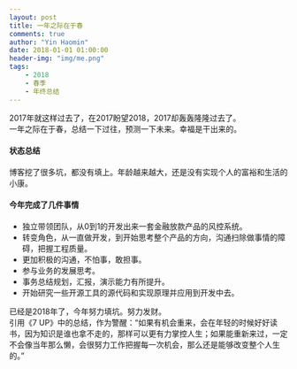 ```yaml
---
layout: post
title: 一年之际在于春
comments: true
author: "Yin Haomin"
date: 2018-01-01 01:00:00
header-img: "img/me.png"
tags:
    - 2018
    - 春季
    - 年终总结
---
```


2017年就这样过去了，在2017盼望2018，2017却轰轰隆隆过去了。<br>
一年之际在于春，总结一下过往，预测一下未来。幸福是干出来的。<br>

#### 状态总结

博客挖了很多坑，都没有填上。年龄越来越大，还是没有实现个人的富裕和生活的小康。<br>

#### 今年完成了几件事情

* 独立带领团队，从0到1的开发出来一套金融放款产品的风控系统。<br>
* 转变角色，从一直做开发，到开始思考整个产品的方向，沟通扫除做事情的障碍，把握工程质量。<br>
* 更加积极的沟通，不怕事，敢担事。<br>
* 参与业务的发展思考。<br>
* 事务总结规划，汇报，演示能力有所提升。<br>
* 开始研究一些开源工具的源代码和实现原理并应用到开发中去。<br>

已经是2018年了，今年努力填坑。努力发财。<br>
引用《7 UP》中的总结，作为警醒：“如果有机会重来，会在年轻的时候好好读书，因为知识是谁也拿不走的，那样可以更有力掌控人生；如果能重新来过，一定不会像当年那么懒，会很努力工作把握每一次机会，那么还是能够改变整个人生的。”<br>

